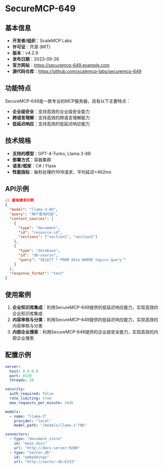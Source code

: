 # SecureMCP-649

## 基本信息

- **开发者/组织**：ScaleMCP Labs
- **许可证**：开源 (MIT)
- **版本**：v4.2.9
- **发布日期**：2023-09-26
- **官方网站**：https://securemcp-649.example.com
- **源代码仓库**：https://github.com/scalemcp-labs/securemcp-649

## 功能特点

SecureMCP-649是一款专业的MCP服务器，具有以下主要特点：

- **企业级安全**：支持高效的企业级安全能力
- **跨语言理解**：支持高效的跨语言理解能力
- **低延迟响应**：支持高效的低延迟响应能力


## 技术规格

- **支持的模型**：GPT-4-Turbo, Llama 3-8B
- **部署方式**：容器集群
- **语言/框架**：C# / Flask
- **性能指标**：每秒处理约1918请求，平均延迟<462ms

## API示例

```json
// 查询请求示例
{
  "model": "llama-3-8b",
  "query": "用户查询内容",
  "context_sources": [
    {
      "type": "document",
      "id": "resource-id",
      "sections": ["section1", "section2"]
    },
    {
      "type": "database",
      "id": "db-source",
      "query": "SELECT * FROM data WHERE topic='query'"
    }
  ],
  "response_format": "text"
}
```

## 使用案例

1. **企业知识库集成**：利用SecureMCP-649提供的低延迟响应能力，实现高效的企业知识库集成
2. **内容审核与分类**：利用SecureMCP-649提供的低延迟响应能力，实现高效的内容审核与分类
3. **内部企业搜索**：利用SecureMCP-649提供的企业级安全能力，实现高效的内部企业搜索


## 配置示例

```yaml
server:
  host: 0.0.0.0
  port: 8520
  threads: 20

security:
  auth_required: false
  rate_limiting: true
  max_requests_per_minute: 3446

models:
  - name: "llama-3"
    provider: "local"
    model_path: "/models/llama-3-70b"

connectors:
  - type: "document_store"
    id: "main_docs"
    url: "http://docs-server:9200"
  - type: "vector_db"
    id: "embeddings"
    url: "http://vector-db:6333"
```